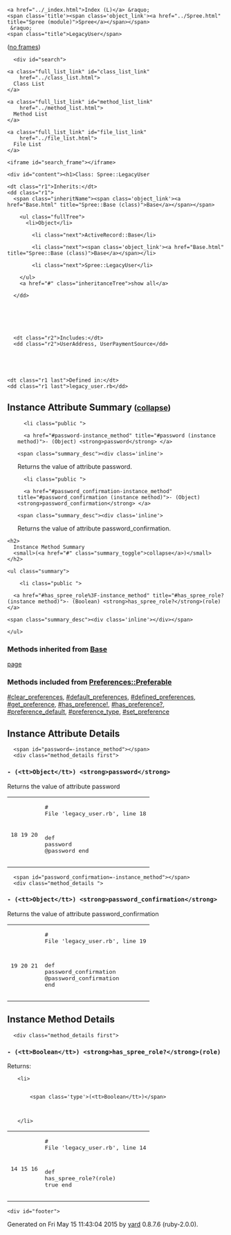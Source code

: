 <!DOCTYPE html PUBLIC "-//W3C//DTD XHTML 1.0 Transitional//EN"
  "http://www.w3.org/TR/xhtml1/DTD/xhtml1-transitional.dtd">
<html xmlns="http://www.w3.org/1999/xhtml" xml:lang="en" lang="en">
  <head>
    <meta http-equiv="Content-Type" content="text/html; charset=utf-8" />
<title>
  Class: Spree::LegacyUser
  
    &mdash; Documentation by YARD 0.8.7.6
  
</title>

  <link rel="stylesheet" href="../css/style.css" type="text/css" charset="utf-8" />

  <link rel="stylesheet" href="../css/common.css" type="text/css" charset="utf-8" />

<script type="text/javascript" charset="utf-8">
  hasFrames = window.top.frames.main ? true : false;
  relpath = '../';
  framesUrl = "../frames.html#!Spree/LegacyUser.html";
</script>


  <script type="text/javascript" charset="utf-8" src="../js/jquery.js"></script>

  <script type="text/javascript" charset="utf-8" src="../js/app.js"></script>


  </head>
  <body>
    <div id="header">
      <div id="menu">
  
    <a href="../_index.html">Index (L)</a> &raquo;
    <span class='title'><span class='object_link'><a href="../Spree.html" title="Spree (module)">Spree</a></span></span>
     &raquo; 
    <span class="title">LegacyUser</span>
  

  <div class="noframes"><span class="title">(</span><a href="." target="_top">no frames</a><span class="title">)</span></div>
</div>

      <div id="search">
  
    <a class="full_list_link" id="class_list_link"
        href="../class_list.html">
      Class List
    </a>
  
    <a class="full_list_link" id="method_list_link"
        href="../method_list.html">
      Method List
    </a>
  
    <a class="full_list_link" id="file_list_link"
        href="../file_list.html">
      File List
    </a>
  
</div>
      <div class="clear"></div>
    </div>

    <iframe id="search_frame"></iframe>

    <div id="content"><h1>Class: Spree::LegacyUser
  
  
  
</h1>

<dl class="box">
  
    <dt class="r1">Inherits:</dt>
    <dd class="r1">
      <span class="inheritName"><span class='object_link'><a href="Base.html" title="Spree::Base (class)">Base</a></span></span>
      
        <ul class="fullTree">
          <li>Object</li>
          
            <li class="next">ActiveRecord::Base</li>
          
            <li class="next"><span class='object_link'><a href="Base.html" title="Spree::Base (class)">Base</a></span></li>
          
            <li class="next">Spree::LegacyUser</li>
          
        </ul>
        <a href="#" class="inheritanceTree">show all</a>
      
      </dd>
    
  
  
    
  
    
      <dt class="r2">Includes:</dt>
      <dd class="r2">UserAddress, UserPaymentSource</dd>
      
    
  
  
  
    <dt class="r1 last">Defined in:</dt>
    <dd class="r1 last">legacy_user.rb</dd>
  
</dl>
<div class="clear"></div>





  <h2>Instance Attribute Summary <small>(<a href="#" class="summary_toggle">collapse</a>)</small></h2>
  <ul class="summary">
    
      <li class="public ">
  <span class="summary_signature">
    
      <a href="#password-instance_method" title="#password (instance method)">- (Object) <strong>password</strong> </a>
    

    
  </span>
  
  
  
    
    
  
  
  
  
  

  
    <span class="summary_desc"><div class='inline'>
<p>Returns the value of attribute password.</p>
</div></span>
  
</li>

    
      <li class="public ">
  <span class="summary_signature">
    
      <a href="#password_confirmation-instance_method" title="#password_confirmation (instance method)">- (Object) <strong>password_confirmation</strong> </a>
    

    
  </span>
  
  
  
    
    
  
  
  
  
  

  
    <span class="summary_desc"><div class='inline'>
<p>Returns the value of attribute password_confirmation.</p>
</div></span>
  
</li>

    
  </ul>




  
    <h2>
      Instance Method Summary
      <small>(<a href="#" class="summary_toggle">collapse</a>)</small>
    </h2>

    <ul class="summary">
      
        <li class="public ">
  <span class="summary_signature">
    
      <a href="#has_spree_role%3F-instance_method" title="#has_spree_role? (instance method)">- (Boolean) <strong>has_spree_role?</strong>(role) </a>
    

    
  </span>
  
  
  
  
  
  
  

  
    <span class="summary_desc"><div class='inline'></div></span>
  
</li>

      
    </ul>
  


  
  
  
  
  
  
  
  
  
  
  <h3 class="inherited">Methods inherited from <span class='object_link'><a href="Base.html" title="Spree::Base (class)">Base</a></span></h3>
  <p class="inherited"><span class='object_link'><a href="Base.html#page-class_method" title="Spree::Base.page (method)">page</a></span></p>

  
  
  
  
  
  
  
  
  <h3 class="inherited">Methods included from <span class='object_link'><a href="Preferences/Preferable.html" title="Spree::Preferences::Preferable (module)">Preferences::Preferable</a></span></h3>
  <p class="inherited"><span class='object_link'><a href="Preferences/Preferable.html#clear_preferences-instance_method" title="Spree::Preferences::Preferable#clear_preferences (method)">#clear_preferences</a></span>, <span class='object_link'><a href="Preferences/Preferable.html#default_preferences-instance_method" title="Spree::Preferences::Preferable#default_preferences (method)">#default_preferences</a></span>, <span class='object_link'><a href="Preferences/Preferable.html#defined_preferences-instance_method" title="Spree::Preferences::Preferable#defined_preferences (method)">#defined_preferences</a></span>, <span class='object_link'><a href="Preferences/Preferable.html#get_preference-instance_method" title="Spree::Preferences::Preferable#get_preference (method)">#get_preference</a></span>, <span class='object_link'><a href="Preferences/Preferable.html#has_preference%21-instance_method" title="Spree::Preferences::Preferable#has_preference! (method)">#has_preference!</a></span>, <span class='object_link'><a href="Preferences/Preferable.html#has_preference%3F-instance_method" title="Spree::Preferences::Preferable#has_preference? (method)">#has_preference?</a></span>, <span class='object_link'><a href="Preferences/Preferable.html#preference_default-instance_method" title="Spree::Preferences::Preferable#preference_default (method)">#preference_default</a></span>, <span class='object_link'><a href="Preferences/Preferable.html#preference_type-instance_method" title="Spree::Preferences::Preferable#preference_type (method)">#preference_type</a></span>, <span class='object_link'><a href="Preferences/Preferable.html#set_preference-instance_method" title="Spree::Preferences::Preferable#set_preference (method)">#set_preference</a></span></p>

  
  
  <div id="instance_attr_details" class="attr_details">
    <h2>Instance Attribute Details</h2>
    
      
      <span id="password=-instance_method"></span>
      <div class="method_details first">
  <h3 class="signature first" id="password-instance_method">
  
    - (<tt>Object</tt>) <strong>password</strong> 
  

  

  
</h3><div class="docstring">
  <div class="discussion">
    
<p>Returns the value of attribute password</p>


  </div>
</div>
<div class="tags">
  

</div><table class="source_code">
  <tr>
    <td>
      <pre class="lines">


18
19
20</pre>
    </td>
    <td>
      <pre class="code"><span class="info file"># File 'legacy_user.rb', line 18</span>

<span class='kw'>def</span> <span class='id identifier rubyid_password'>password</span>
  <span class='ivar'>@password</span>
<span class='kw'>end</span></pre>
    </td>
  </tr>
</table>
</div>
    
      
      <span id="password_confirmation=-instance_method"></span>
      <div class="method_details ">
  <h3 class="signature " id="password_confirmation-instance_method">
  
    - (<tt>Object</tt>) <strong>password_confirmation</strong> 
  

  

  
</h3><div class="docstring">
  <div class="discussion">
    
<p>Returns the value of attribute password_confirmation</p>


  </div>
</div>
<div class="tags">
  

</div><table class="source_code">
  <tr>
    <td>
      <pre class="lines">


19
20
21</pre>
    </td>
    <td>
      <pre class="code"><span class="info file"># File 'legacy_user.rb', line 19</span>

<span class='kw'>def</span> <span class='id identifier rubyid_password_confirmation'>password_confirmation</span>
  <span class='ivar'>@password_confirmation</span>
<span class='kw'>end</span></pre>
    </td>
  </tr>
</table>
</div>
    
  </div>


  <div id="instance_method_details" class="method_details_list">
    <h2>Instance Method Details</h2>

    
      <div class="method_details first">
  <h3 class="signature first" id="has_spree_role?-instance_method">
  
    - (<tt>Boolean</tt>) <strong>has_spree_role?</strong>(role) 
  

  

  
</h3><div class="docstring">
  <div class="discussion">
    

  </div>
</div>
<div class="tags">
  
<p class="tag_title">Returns:</p>
<ul class="return">
  
    <li>
      
      
        <span class='type'>(<tt>Boolean</tt>)</span>
      
      
      
    </li>
  
</ul>

</div><table class="source_code">
  <tr>
    <td>
      <pre class="lines">


14
15
16</pre>
    </td>
    <td>
      <pre class="code"><span class="info file"># File 'legacy_user.rb', line 14</span>

<span class='kw'>def</span> <span class='id identifier rubyid_has_spree_role?'>has_spree_role?</span><span class='lparen'>(</span><span class='id identifier rubyid_role'>role</span><span class='rparen'>)</span>
  <span class='kw'>true</span>
<span class='kw'>end</span></pre>
    </td>
  </tr>
</table>
</div>
    
  </div>

</div>

    <div id="footer">
  Generated on Fri May 15 11:43:04 2015 by
  <a href="http://yardoc.org" title="Yay! A Ruby Documentation Tool" target="_parent">yard</a>
  0.8.7.6 (ruby-2.0.0).
</div>

  </body>
</html>